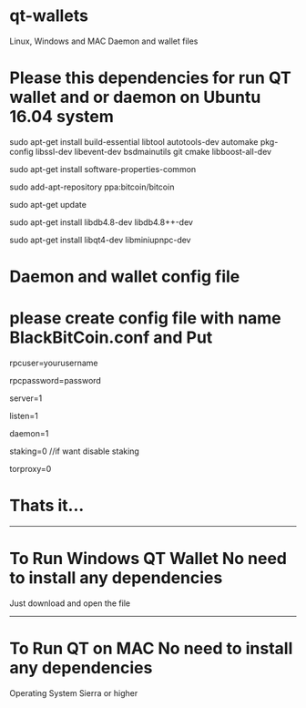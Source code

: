 # qt-wallets
Linux, Windows and MAC Daemon and wallet files

# Please this dependencies for run QT wallet and or daemon on Ubuntu 16.04 system 
sudo apt-get install build-essential libtool autotools-dev automake pkg-config libssl-dev libevent-dev bsdmainutils git cmake libboost-all-dev

sudo apt-get install software-properties-common

sudo add-apt-repository ppa:bitcoin/bitcoin

sudo apt-get update

sudo apt-get install libdb4.8-dev libdb4.8++-dev

sudo apt-get install libqt4-dev libminiupnpc-dev

# Daemon and wallet config file 

# please create config file with name BlackBitCoin.conf and Put 

 rpcuser=yourusername

 rpcpassword=password
 
 server=1
 
 listen=1
 
 daemon=1
 
 staking=0 //if want disable staking
 
 torproxy=0

# Thats it...
****************************************************************************************************
# To Run Windows QT Wallet No need to install any dependencies 
Just download and open the file
****************************************************************************************************
# To Run QT on MAC No need to install any dependencies 
Operating System Sierra or higher

